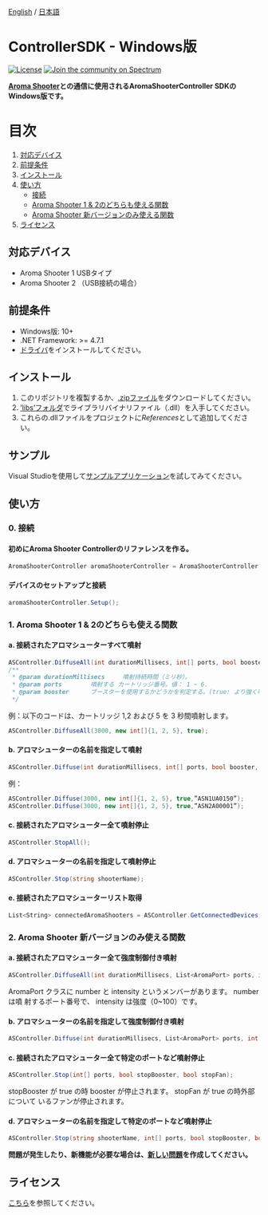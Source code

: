 [English](https://github.com/aromajoin/controller-sdk-windows) / [日本語](README-JP.md)

# ControllerSDK - Windows版

[![License](https://img.shields.io/badge/license-Apache%202-4EB1BA.svg?style=flat-square)](https://www.apache.org/licenses/LICENSE-2.0.html) 
[![Join the community on Spectrum](https://withspectrum.github.io/badge/badge.svg)](https://spectrum.chat/aromajoin-software/)

**[Aroma Shooter](https://aromajoin.com/products/aroma-shooter)との通信に使用されるAromaShooterController SDKのWindows版です。**

# 目次
1. [対応デバイス](#対応デバイス)  
2. [前提条件](#前提条件)
3. [インストール](#インストール)
4. [使い方](https://github.com/aromajoin/controller-sdk-windows/blob/master/README-JP.md#使い方)
    * [接続](https://github.com/aromajoin/controller-sdk-windows/blob/master/README-JP.md#0-接続)
    * [Aroma Shooter 1 & 2のどちらも使える関数](https://github.com/aromajoin/controller-sdk-windows/blob/master/README-JP.md#1-aroma-shooter-1--2のどちらも使える関数)
    * [Aroma Shooter 新バージョンのみ使える関数](https://github.com/aromajoin/controller-sdk-windows/blob/master/README-JP.md#2-aroma-shooter-新バージョンのみ使える関数)
5. [ライセンス](https://github.com/aromajoin/controller-sdk-windows/blob/master/README-JP.md#ライセンス)

## 対応デバイス
* Aroma Shooter 1 USBタイプ
* Aroma Shooter 2 （USB接続の場合）

## 前提条件
* Windows版: 10+
* .NET Framework: >= 4.7.1
* [ドライバ](http://www.ftdichip.com/Drivers/CDM/CDM21224_Setup.zip)をインストールしてください。

## インストール  
1. このリポジトリを複製するか、[.zipファイル](https://github.com/aromajoin/controller-sdk-windows/releases/)をダウンロードしてください。
2. [’libs’フォルダ](https://github.com/aromajoin/controller-sdk-windows/tree/master/libs)でライブラリバイナリファイル（.dll）を入手してください。
3. これらの.dllファイルをプロジェクトに*References*として追加してください。  

## サンプル
Visual Studioを使用して[サンプルアプリケーション](https://github.com/aromajoin/controller-sdk-windows/tree/master/sample)を試してみてください。

## 使い方

### 0. 接続

#### 初めにAroma Shooter Controllerのリファレンスを作る。
```C#
AromaShooterController aromaShooterController = AromaShooterController.SharedInstance;
```
#### デバイスのセットアップと接続
```C#
aromaShooterController.Setup();
```
### 1. Aroma Shooter 1 & 2のどちらも使える関数

#### a. 接続されたアロマシューターすべて噴射
```C#
ASController.DiffuseAll(int durationMillisecs, int[] ports, bool booster);
/**
 * @param durationMillisecs     噴射持続時間（ミリ秒）。
 * @param ports        噴射する カートリッジ番号。値： 1 ~ 6.
 * @param booster      ブースターを使用するかどうかを判定する。(true: より強く噴射する , false: より弱く噴射する )
 */
```
例：以下のコードは、カートリッジ 1,2 および 5 を 3 秒間噴射します。
```C#
ASController.DiffuseAll(3000, new int[]{1, 2, 5}, true);
```
#### b. アロマシューターの名前を指定して噴射
```C#
ASController.Diffuse(int durationMillisecs, int[] ports, bool booster, string shooterName);
```
例：
```C#
ASController.Diffuse(3000, new int[]{1, 2, 5}, true,”ASN1UA0150”);
ASController.Diffuse(3000, new int[]{1, 2, 5}, true,”ASN2A00001”);
```
#### c. 接続されたアロマシューター全て噴射停止
```C#
ASController.StopAll();
```

#### d.   アロマシューターの名前を指定して噴射停止  
```C#
ASController.Stop(string shooterName);
```

#### e. 接続されたアロマシューターリスト取得

```C#
List<String> connectedAromaShooters = ASController.GetConnectedDevices();
```

### 2. Aroma Shooter 新バージョンのみ使える関数

#### a. 接続されたアロマシューター全て強度制御付き噴射
```C#
ASController.DiffuseAll(int durationMillisecs, List<AromaPort> ports, int boosterIntensity, int fanIntensity);
```

AromaPort クラスに number と intensity というメンバーがあります。 number は噴
射するポート番号で、 intensity は強度（0~100）です。

#### b. アロマシューターの名前を指定して強度制御付き噴射
```C#
ASController.Diffuse(int durationMillisecs, List<AromaPort> ports, int boosterIntensity, int fanIntensity, string shooterName);
```

#### c. 接続されたアロマシューター全て特定のポートなど噴射停止
```C#
ASController.Stop(int[] ports, bool stopBooster, bool stopFan);
```

stopBooster が true の時 booster が停止されます。 stopFan が true の時外部について
いるファンが停止されます。

#### d. アロマシューターの名前を指定して特定のポートなど噴射停止
```C#
ASController.Stop(string shooterName, int[] ports, bool stopBooster, bool stopFan);	
```
**問題が発生したり、新機能が必要な場合は、[新しい問題](https://github.com/aromajoin/controller-sdk-windows/issues)を作成してください。**

## ライセンス

[こちら](https://github.com/aromajoin/controller-sdk-windows/blob/master/LICENSE.md)を参照してください。
